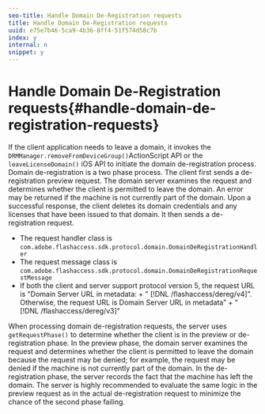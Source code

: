 ```yaml
---
seo-title: Handle Domain De-Registration requests
title: Handle Domain De-Registration requests
uuid: e75e7b46-5ca9-4b36-8ff4-51f574d58c7b
index: y
internal: n
snippet: y
---
```


# Handle Domain De-Registration requests{#handle-domain-de-registration-requests}

If the client application needs to leave a domain, it invokes the `DRMManager.removeFromDeviceGroup()`ActionScript API or the `leaveLicenseDomain()` iOS API to initiate the domain de-registration process. Domain de-registration is a two phase process. The client first sends a de-registration preview request. The domain server examines the request and determines whether the client is permitted to leave the domain. An error may be returned if the machine is not currently part of the domain. Upon a successful response, the client deletes its domain credentials and any licenses that have been issued to that domain. It then sends a de-registration request.

* The request handler class is `com.adobe.flashaccess.sdk.protocol.domain.DomainDeRegistrationHandler` 
* The request message class is `com.adobe.flashaccess.sdk.protocol.domain.DomainDeRegistrationRequestMessage` 
* If both the client and server support protocol version 5, the request URL is "Domain Server URL in metadata: + " [!DNL /flashaccess/dereg/v4]". Otherwise, the request URL is Domain Server URL in metadata” + " [!DNL /flashaccess/dereg/v3]"

When processing domain de-registration requests, the server uses `getRequestPhase()` to determine whether the client is in the preview or de-registration phase. In the preview phase, the domain server examines the request and determines whether the client is permitted to leave the domain because the request may be denied; for example, the request may be denied if the machine is not currently part of the domain. In the de-registration phase, the server records the fact that the machine has left the domain. The server is highly recommended to evaluate the same logic in the preview request as in the actual de-registration request to minimize the chance of the second phase failing. 
